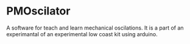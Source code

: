 # PMOscilator
A software for teach and learn mechanical oscilations. It is a part of an experimantal of an experimental low coast kit using arduino.
